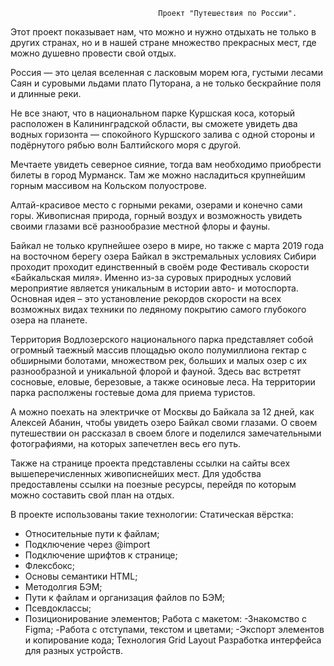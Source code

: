                                      Проект "Путешествия по России".

 Этот проект показывает нам, что можно и нужно отдыхать не только в других странах,
 но и в нашей стране множество прекрасных мест, где можно душевно провести свой отдых.
 
 Россия — это целая вселенная с ласковым морем юга, густыми лесами Саян и суровыми льдами плато Путорана,
 а не только бескрайние поля и длинные реки.
 
 Не все знают, что в национальном парке Куршская коса, который расположен в Калининградской области,
 вы сможете увидеть два водных горизонта — спокойного Куршского залива с одной стороны и
 подёрнутого рябью волн Балтийского моря с другой.
  
 Мечтаете увидеть северное сияние, тогда вам необходимо приобрести билеты в город Мурманск.
 Там же можно насладиться крупнейшим горным массивом на Кольском полуострове.
 
 Алтай-красивое место с горными реками, озерами и конечно сами горы.
 Живописная природа, горный воздух и возможность увидеть своими глазами всё разнообразие местной флоры и фауны.
 
 Байкал не только  крупнейшее озеро в мире, но также с марта 2019 года на восточном берегу озера Байкал в экстремальных условиях Сибири
 проходит проходит  единственный в своём роде Фестиваль скорости «Байкальская миля».
 Именно из-за суровых природных условий мероприятие является уникальным в истории авто- и мотоспорта. 
 Основная идея – это установление рекордов скорости на всех возможных видах техники по ледяному покрытию самого глубокого озера на планете. 
 
 Территория Водлозерского национального парка представляет собой огромный таежный массив площадью около полумиллиона гектар с обширными болотами, множеством рек,
 больших и малых озер с их разнообразной и уникальной флорой и фауной. Здесь вас встретят сосновые, еловые, березовые, а также осиновые леса. На территории парка располжены гостевые дома для приема туристов.
 
 А можно поехать на электричке от Москвы до Байкала за 12 дней, как Алексей Абанин, чтобы увидеть озеро Байкал своми глазами. О своем путешествии он рассказал в своем блоге и поделился замечательными фотографиями,
 на которых запечетлен весь его путь.

 Также на странице проекта представлены ссылки на сайты всех вышеперечисленных живописнейших мест.
 Для удобства предоставлены ссылки на поезные ресурсы, перейдя по которым можно составить свой план на отдых.
 

 В проекте использованы такие технологии:
 Статическая вёрстка:
 - Относительные пути к файлам;
 - Подключение через @import
 - Подключение шрифтов к странице;
 - Флексбокс;
 - Основы семантики HTML;
 - Методолгия БЭМ;
 - Пути к файлам и организация файлов по БЭМ;
 - Псевдоклассы;
 - Позиционирование элементов;
 Работа с макетом:
 -Знакомство с Figma;
 -Работа с отступами, текстом и цветами;
 -Экспорт элементов и копирование кода;
 Технология Grid Layout
 Разработка интерфейса для разных устройств.

